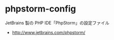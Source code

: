 phpstorm-config
===============

JetBrains 製の PHP IDE「PhpStorm」の設定ファイル
* http://www.jetbrains.com/phpstorm/
